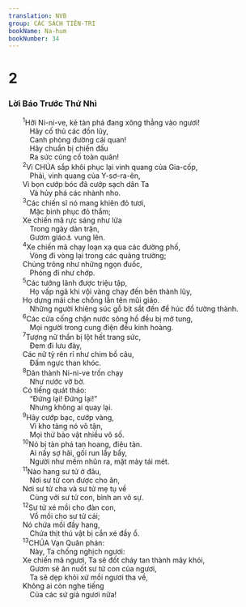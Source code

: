 ```yaml
---
translation: NVB
group: CÁC SÁCH TIÊN-TRI
bookName: Na-hum 
bookNumber: 34
---
```


<div class="title"><h1>2</h1><h3>Lời Báo Trước Thứ Nhì </h3></div>
<span class="verse na_2_1">  <sup>1</sup>Hỡi Ni-ni-ve, kẻ tàn phá đang xông thẳng vào ngươi! <br/>   Hãy cố thủ các đồn lũy, <br/>   Canh phòng đường cái quan! <br/>   Hãy chuẩn bị chiến đấu <br/>   Ra sức củng cố toàn quân! <br/></span>
<span class="verse na_2_2">  <sup>2</sup>Vì CHÚA sắp khôi phục lại vinh quang của Gia-cốp, <br/>   Phải, vinh quang của Y-sơ-ra-ên, <br/>  Vì bọn cướp bóc đã cướp sạch dân Ta <br/>   Và hủy phá các nhành nho. <br/></span>
<span class="verse na_2_3">  <sup>3</sup>Các chiến sĩ nó mang khiên đỏ tươi, <br/>   Mặc binh phục đỏ thắm; <br/>  Xe chiến mã rực sáng như lửa <br/>   Trong ngày dàn trận, <br/>   Gươm giáo<a data-toggle="tooltip" data-placement="bottom" title="Nt: cây bách; LXX và Syr: ngựa chiến">⚓</a> vung lên. <br/></span>
<span class="verse na_2_4">  <sup>4</sup>Xe chiến mã chạy loạn xạ qua các đường phố, <br/>   Vòng đi vòng lại trong các quảng trường; <br/>  Chúng trông như những ngọn đuốc, <br/>   Phóng đi như chớp. <br/></span>
<span class="verse na_2_5">  <sup>5</sup>Các tướng lãnh được triệu tập, <br/>   Họ vấp ngã khi vội vàng chạy đến bên thành lũy, <br/>  Họ dựng mái che chống lằn tên mũi giáo. <br/>   Những người khiêng súc gỗ bịt sắt đến để húc đổ tường thành. <br/></span>
<span class="verse na_2_6">  <sup>6</sup>Các cửa cống chặn nước sông hồ đều bị mở tung, <br/>   Mọi người trong cung điện đều kinh hoàng. <br/></span>
<span class="verse na_2_7">  <sup>7</sup>Tượng nữ thần bị lột hết trang sức, <br/>   Đem đi lưu đày, <br/>  Các nữ tỳ rên rỉ như chim bồ câu, <br/>   Đấm ngực than khóc. <br/></span>
<span class="verse na_2_8">  <sup>8</sup>Dân thành Ni-ni-ve trốn chạy <br/>   Như nước vỡ bờ. <br/>  Có tiếng quát tháo: <br/>   “Đứng lại! Đứng lại!” <br/>   Nhưng không ai quay lại. <br/></span>
<span class="verse na_2_9">  <sup>9</sup>Hãy cướp bạc, cướp vàng, <br/>   Vì kho tàng nó vô tận, <br/>   Mọi thứ bảo vật nhiều vô số. <br/></span>
<span class="verse na_2_10">  <sup>10</sup>Nó bị tàn phá tan hoang, điêu tàn. <br/>   Ai nấy sợ hãi, gối run lẩy bẩy, <br/>   Người như mềm nhũn ra, mặt mày tái mét. <br/></span>
<span class="verse na_2_11">  <sup>11</sup>Nào hang sư tử ở đâu, <br/>   Nơi sư tử con được cho ăn, <br/>  Nơi sư tử cha và sư tử mẹ tụ về <br/>   Cùng với sư tử con, bình an vô sự. <br/></span>
<span class="verse na_2_12">  <sup>12</sup>Sư tử xé mồi cho đàn con, <br/>   Vồ mồi cho sư tử cái; <br/>  Nó chứa mồi đầy hang, <br/>   Chứa thịt thú vật bị cắn xé đầy ổ. <br/></span>
<span class="verse na_2_13">  <sup>13</sup>CHÚA Vạn Quân phán: <br/>   Này, Ta chống nghịch ngươi: <br/>  Xe chiến mã ngươi, Ta sẽ đốt cháy tan thành mây khói, <br/>   Gươm sẽ ăn nuốt sư tử con của ngươi, <br/>   Ta sẽ dẹp khỏi xứ mồi ngươi tha về, <br/>  Không ai còn nghe tiếng <br/>   Của các sứ giả ngươi nữa! <br/></span>
